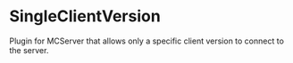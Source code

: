 SingleClientVersion
===================

Plugin for MCServer that allows only a specific client version to connect to the server.
